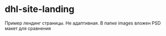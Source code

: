 # dhl-site-landing
Пример лендинг страницы. Не адаптивная.
В папке images вложен PSD макет для сравнения
